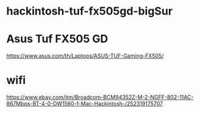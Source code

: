 # hackintosh-tuf-fx505gd-bigSur
# Asus Tuf FX505 GD
https://www.asus.com/th/Laptops/ASUS-TUF-Gaming-FX505/
# wifi
https://www.ebay.com/itm/Broadcom-BCM94352Z-M-2-NGFF-802-11AC-867Mbps-BT-4-0-DW1560-f-Mac-Hackintosh-/252319175707
